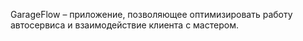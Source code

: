 GarageFlow – приложение, позволяющее оптимизировать работу автосервиса и взаимодействие клиента с мастером.
